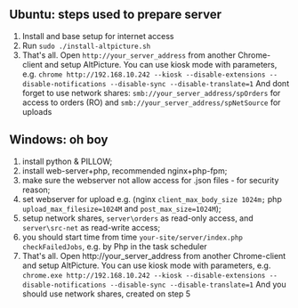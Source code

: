 
## Ubuntu: steps used to prepare server
1. Install and base setup for internet access
2. Run ```sudo ./install-altpicture.sh```
3. That's all. Open ```http://your_server_address``` from another Chrome-client and setup AltPicture. You can use kiosk mode with parameters, e.g. ```chrome http://192.168.10.242 --kiosk --disable-extensions --disable-notifications --disable-sync --disable-translate=1``` And dont forget to use network shares: ```smb://your_server_address/spOrders``` for access to orders (RO) and ```smb://your_server_address/spNetSource``` for uploads 

## Windows: oh boy
1. install python & PILLOW;
2. install web-server+php, recommended nginx+php-fpm;
3. make sure the webserver not allow access for .json files - for security reason; 
4. set webserver for upload e.g. (nginx ```client_max_body_size 1024m;``` php ```upload_max_filesize=1024M``` and ```post_max_size=1024M```);
5. setup network shares, ```server\orders``` as read-only access, and ```server\src-net``` as read-write access;
6. you should start time from time ```your-site/server/index.php checkFailedJobs```, e.g. by Php in the task scheduler
7. That's all. Open http://your_server_address from another Chrome-client and setup AltPicture. You can use kiosk mode with parameters, e.g. ```chrome.exe http://192.168.10.242 --kiosk --disable-extensions --disable-notifications --disable-sync --disable-translate=1``` And you should use network shares, created on step 5
